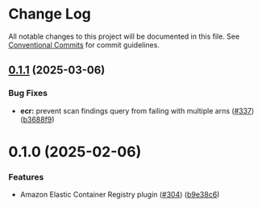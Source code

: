 # Change Log

All notable changes to this project will be documented in this file.
See [Conventional Commits](https://conventionalcommits.org) for commit guidelines.

## [0.1.1](https://github.com/awslabs/backstage-plugins-for-aws/compare/@aws/amazon-ecr-plugin-for-backstage-backend@0.1.0...@aws/amazon-ecr-plugin-for-backstage-backend@0.1.1) (2025-03-06)


### Bug Fixes

* **ecr:** prevent scan findings query from failing with multiple arns ([#337](https://github.com/awslabs/backstage-plugins-for-aws/issues/337)) ([b3688f9](https://github.com/awslabs/backstage-plugins-for-aws/commit/b3688f96be2c8068e4822458f61908d67b9bf340))





# 0.1.0 (2025-02-06)


### Features

* Amazon Elastic Container Registry plugin ([#304](https://github.com/awslabs/backstage-plugins-for-aws/issues/304)) ([b9e38c6](https://github.com/awslabs/backstage-plugins-for-aws/commit/b9e38c6b4c83a0a3b8a3af9c26d8df86bf49e98b))
